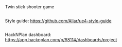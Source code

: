 #
Twin stick shooter game

##
Style guide: https://github.com/Allar/ue4-style-guide

##
HackNPlan dashboard: https://app.hacknplan.com/p/98114/dashboards/project
